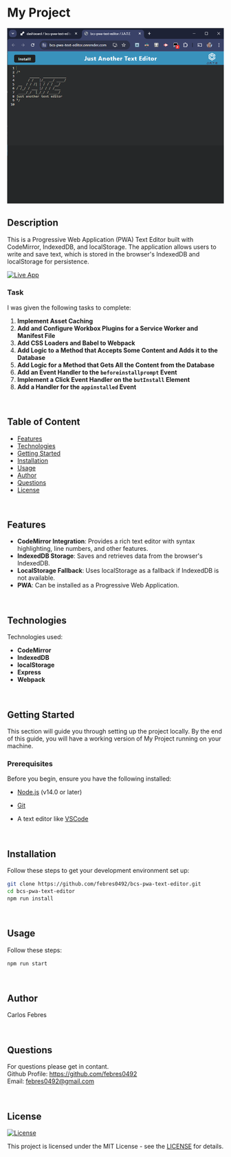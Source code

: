 # My Project

![screenshot](screenshot.png)

## Description

This is a Progressive Web Application (PWA) Text Editor built with CodeMirror, IndexedDB, and localStorage. The application allows users to write and save text, which is stored in the browser's IndexedDB and localStorage for persistence.

[![Live App](https://img.shields.io/badge/Live_App_>>-darkgreen?style=for-the-badge)](https://bcs-pwa-text-editor.onrender.com)



### Task
I was given the following tasks to complete:

1. **Implement Asset Caching**
2. **Add and Configure Workbox Plugins for a Service Worker and Manifest File**
3. **Add CSS Loaders and Babel to Webpack**
4. **Add Logic to a Method that Accepts Some Content and Adds it to the Database**
5. **Add Logic for a Method that Gets All the Content from the Database**
6. **Add an Event Handler to the `beforeinstallprompt` Event**
7. **Implement a Click Event Handler on the `butInstall` Element**
8. **Add a Handler for the `appinstalled` Event**

<br>

## Table of Content
- [Features](#features)
- [Technologies](#technologies)
- [Getting Started](#getting-started)
- [Installation](#installation)
- [Usage](#usage)
- [Author](#author)
- [Questions](#questions)
- [License](#license)

<br>


## Features

- **CodeMirror Integration**: Provides a rich text editor with syntax highlighting, line numbers, and other features.
- **IndexedDB Storage**: Saves and retrieves data from the browser's IndexedDB.
- **LocalStorage Fallback**: Uses localStorage as a fallback if IndexedDB is not available.
- **PWA**: Can be installed as a Progressive Web Application.

<br>

## Technologies
Technologies used:
- **CodeMirror**
- **IndexedDB**
- **localStorage**
- **Express**
- **Webpack**

<br>

## Getting Started

This section will guide you through setting up the project locally. By the end of this guide, you will have a working version of My Project running on your machine.

### Prerequisites

Before you begin, ensure you have the following installed:

- [Node.js](https://nodejs.org/) (v14.0 or later)

- [Git](https://git-scm.com/)

- A text editor like [VSCode](https://code.visualstudio.com/)

<br>

## Installation
Follow these steps to get your development environment set up:
```bash
git clone https://github.com/febres0492/bcs-pwa-text-editor.git
cd bcs-pwa-text-editor
npm run install
```
<br>

## Usage
Follow these steps:
```bash
npm run start
```
<br>

## Author
Carlos Febres

<br>

## Questions
For questions please get in contant.  
Github Profile: https://github.com/febres0492  
Email: febres0492@gmail.com

<br>

## License

[![License](https://img.shields.io/badge/MIT-green?style=for-the-badge)](https://opensource.org/licenses/MIT)

This project is licensed under the MIT License - see the [LICENSE](https://opensource.org/licenses/MIT) for details.